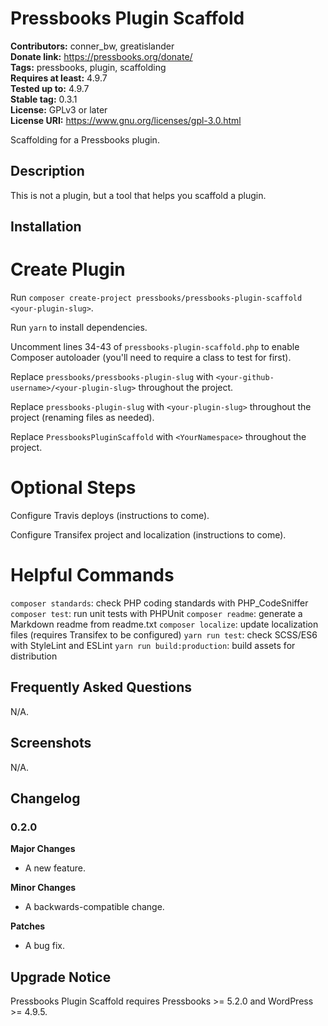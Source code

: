 # Pressbooks Plugin Scaffold 
**Contributors:** conner_bw, greatislander  
**Donate link:** https://pressbooks.org/donate/  
**Tags:** pressbooks, plugin, scaffolding  
**Requires at least:** 4.9.7  
**Tested up to:** 4.9.7  
**Stable tag:** 0.3.1  
**License:** GPLv3 or later  
**License URI:** https://www.gnu.org/licenses/gpl-3.0.html  

Scaffolding for a Pressbooks plugin.


## Description 

This is not a plugin, but a tool that helps you scaffold a plugin.


## Installation 


# Create Plugin 

Run `composer create-project pressbooks/pressbooks-plugin-scaffold <your-plugin-slug>`.

Run `yarn` to install dependencies.

Uncomment lines 34-43 of `pressbooks-plugin-scaffold.php` to enable Composer autoloader (you'll need to require a class to test for first).

Replace `pressbooks/pressbooks-plugin-slug` with `<your-github-username>/<your-plugin-slug>` throughout the project.

Replace `pressbooks-plugin-slug` with `<your-plugin-slug>` throughout the project (renaming files as needed).

Replace `PressbooksPluginScaffold` with `<YourNamespace>` throughout the project.


# Optional Steps 

Configure Travis deploys (instructions to come).

Configure Transifex project and localization (instructions to come).


# Helpful Commands 

`composer standards`: check PHP coding standards with PHP_CodeSniffer
`composer test`: run unit tests with PHPUnit
`composer readme`: generate a Markdown readme from readme.txt
`composer localize`: update localization files (requires Transifex to be configured)
`yarn run test`: check SCSS/ES6 with StyleLint and ESLint
`yarn run build:production`: build assets for distribution


## Frequently Asked Questions 

N/A.


## Screenshots 

N/A.


## Changelog 


### 0.2.0 
**Major Changes**
- A new feature.

**Minor Changes**
- A backwards-compatible change.

**Patches**
- A bug fix.


## Upgrade Notice 

Pressbooks Plugin Scaffold requires Pressbooks >= 5.2.0 and WordPress >= 4.9.5.
